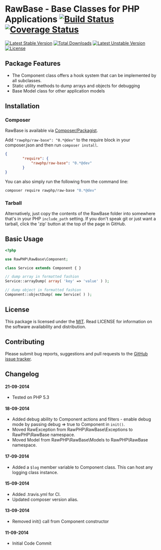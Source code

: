 # RawBase - Base Classes for PHP Applications [![Build Status](https://travis-ci.org/rawphp/RawBase.svg?branch=master)](https://travis-ci.org/rawphp/RawBase) [![Coverage Status](https://coveralls.io/repos/rawphp/RawBase/badge.png?branch=master)](https://coveralls.io/r/rawphp/RawBase?branch=master)

[![Latest Stable Version](https://poser.pugx.org/rawphp/raw-base/v/stable.svg)](https://packagist.org/packages/rawphp/raw-base) [![Total Downloads](https://poser.pugx.org/rawphp/raw-base/downloads.svg)](https://packagist.org/packages/rawphp/raw-base) [![Latest Unstable Version](https://poser.pugx.org/rawphp/raw-base/v/unstable.svg)](https://packagist.org/packages/rawphp/raw-base) [![License](https://poser.pugx.org/rawphp/raw-base/license.svg)](https://packagist.org/packages/rawphp/raw-base)

## Package Features
- The Component class offers a hook system that can be implemented by all subclasses.
- Static utility methods to dump arrays and objects for debugging
- Base Model class for other application models

## Installation

### Composer
RawBase is available via [Composer/Packagist](https://packagist.org/packages/rawphp/raw-base).

Add `"rawphp/raw-base": "0.*@dev"` to the require block in your composer.json and then run `composer install`.

```json
{
        "require": {
            "rawphp/raw-base": "0.*@dev"
        }
}
```

You can also simply run the following from the command line:

```sh
composer require rawphp/raw-base "0.*@dev"
```

### Tarball
Alternatively, just copy the contents of the RawBase folder into somewhere that's in your PHP `include_path` setting. If you don't speak git or just want a tarball, click the 'zip' button at the top of the page in GitHub.

## Basic Usage

```php
<?php

use RawPHP\RawBase\Component;

class Service extends Component { }

// dump array in formatted fashion
Service::arrayDump( array( 'key' => 'value' ) );

// dump object in formatted fashion
Component::objectDump( new Service( ) );
```

## License
This package is licensed under the [MIT](https://github.com/rawphp/RawBase/blob/master/LICENSE). Read LICENSE for information on the software availability and distribution.

## Contributing

Please submit bug reports, suggestions and pull requests to the [GitHub issue tracker](https://github.com/rawphp/RawBase/issues).

## Changelog

#### 21-09-2014
- Tested on PHP 5.3

#### 18-09-2014
- Added debug ability to Component actions and filters - enable debug mode by passing debug => true to Component in `init()`.
- Moved RawException from RawPHP\RawBase\Exceptions to RawPHP\RawBase namespace.
- Moved Model from RawPHP\RawBase\Models to RawPHP\RawBase namespace.

#### 17-09-2014
- Added a `$log` member variable to Component class. This can host any logging class instance.

#### 15-09-2014
- Added .travis.yml for CI.
- Updated composer version alias.

#### 13-09-2014
- Removed init() call from Component constructor

#### 11-09-2014
- Initial Code Commit
